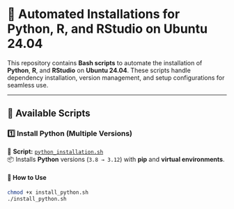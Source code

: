 # 🚀 Automated Installations for Python, R, and RStudio on Ubuntu 24.04

This repository contains **Bash scripts** to automate the installation of **Python**, **R**, and **RStudio** on **Ubuntu 24.04**. These scripts handle dependency installation, version management, and setup configurations for seamless use.

---

## 📌 Available Scripts

### 1️⃣ Install Python (Multiple Versions)
📄 **Script:** [`python_installation.sh`](python_installation.sh)  
📦 Installs **Python** versions (`3.8 → 3.12`) with **pip** and **virtual environments**.  

#### 🔧 **How to Use**
```bash
chmod +x install_python.sh
./install_python.sh
